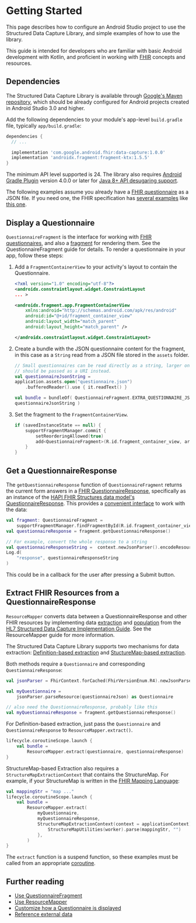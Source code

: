 # Getting Started

This page describes how to configure an Android Studio project to use the
Structured Data Capture Library, and simple examples of how to use the library.

This guide is intended for developers who are familiar with basic Android
development with Kotlin, and proficient in working with
[FHIR](http://hl7.org/fhir/) concepts and resources.

## Dependencies

The Structured Data Capture Library is available through
[Google's Maven repository](https://maven.google.com/web/index.html), which
should be already configured for Android projects created in Android Studio 3.0
and higher.

Add the following dependencies to your module's app-level `build.gradle` file,
typically `app/build.gradle`:

```gradle
dependencies {
  // ...

  implementation 'com.google.android.fhir:data-capture:1.0.0'
  implementation 'androidx.fragment:fragment-ktx:1.5.5'
}
```

The minimum API level supported is 24. The library also requires
[Android Gradle Plugin](https://developer.android.com/studio/releases/gradle-plugin)
version 4.0.0 or later for
[Java 8+ API desugaring support](https://developer.android.com/studio/write/java8-support#library-desugaring).

The following examples assume you already have a
[FHIR questionnaire](https://www.hl7.org/fhir/questionnaire.html) as a JSON
file. If you need one, the FHIR specification has
[several examples](https://www.hl7.org/fhir/questionnaire-examples.html) like
[this one](https://www.hl7.org/fhir/questionnaire-example-f201-lifelines.json).

## Display a Questionnaire

`QuestionnaireFragment` is the interface for working with
[FHIR questionnaires](https://www.hl7.org/fhir/questionnaire.html), and also a
[fragment](https://developer.android.com/guide/fragments) for rendering them.
See the QuestionnaireFragment guide for details. To render a questionnaire in
your app, follow these steps:

1. Add a `FragmentContainerView` to your activity's layout to contain the
    Questionnaire.

    ```xml
    <?xml version="1.0" encoding="utf-8"?>
    <androidx.constraintlayout.widget.ConstraintLayout
    ... >

    <androidx.fragment.app.FragmentContainerView
        xmlns:android="http://schemas.android.com/apk/res/android"
        android:id="@+id/fragment_container_view"
        android:layout_width="match_parent"
        android:layout_height="match_parent" />

    </androidx.constraintlayout.widget.ConstraintLayout>
    ```

1. Create a bundle with the JSON questionnaire content for the fragment, in
    this case as a `String` read from a JSON file stored in the `assets` folder.

    ```kotlin
    // Small questionnaires can be read directly as a string, larger ones
    // should be passed as a URI instead.
    val questionnaireJsonString =
    application.assets.open("questionnaire.json")
        .bufferedReader().use { it.readText() }

    val bundle = bundleOf( QuestionnaireFragment.EXTRA_QUESTIONNAIRE_JSON_STRING to
    questionnaireJsonString )
    ```

1. Set the fragment to the `FragmentContainerView`.

    ```kotlin
    if (savedInstanceState == null) {
        supportFragmentManager.commit {
            setReorderingAllowed(true)
            add<QuestionnaireFragment>(R.id.fragment_container_view, args = bundle)
        }
    }
    ```

## Get a QuestionnaireResponse

The `getQuestionnaireResponse` function of `QuestionnaireFragment` returns the
current form answers in a
[FHIR QuestionnaireResponse](http://www.hl7.org/fhir/questionnaireresponse.html),
specifically as an instance of the
[HAPI FHIR Structures data model's QuestionnaireResponse](https://hapifhir.io/hapi-fhir/apidocs/hapi-fhir-structures-r4/org/hl7/fhir/r4/model/QuestionnaireResponse.html).
This provides a
[convenient interface](https://hapifhir.io/hapi-fhir/docs/model/working_with_resources.html)
to work with the data:

```kotlin
val fragment: QuestionnaireFragment =
    supportFragmentManager.findFragmentById(R.id.fragment_container_view) as QuestionnaireFragment
val questionnaireResponse = fragment.getQuestionnaireResponse()

// For example, convert the whole response to a string
val questionnaireResponseString =  context.newJsonParser().encodeResourceToString(questionnaireResponse)
Log.d(
    "response", questionnaireResponseString
)
```

This could be in a callback for the user after pressing a Submit button.

## Extract FHIR Resources from a QuestionnaireResponse

`ResourceMapper` converts data between a QuestionnaireResponse and other FHIR
resources by implementing data
[extraction](http://build.fhir.org/ig/HL7/sdc/extraction.html) and
[population](http://build.fhir.org/ig/HL7/sdc/populate.html) from the
[HL7 Structured Data Capture Implementation Guide](http://build.fhir.org/ig/HL7/sdc/).
See the ResourceMapper guide for more information.

The Structured Data Capture Library supports two mechanisms for data extraction:
[Definition-based extraction](http://hl7.org/fhir/uv/sdc/extraction.html#definition-based-extraction)
and
[StuctureMap-based extraction](http://hl7.org/fhir/uv/sdc/extraction.html#structuremap-based-extraction).

Both methods require a `Questionnaire` and corresponding
`QuestionnaireResponse`:

```kotlin
val jsonParser = FhirContext.forCached(FhirVersionEnum.R4).newJsonParser()

val myQuestionnaire =
    jsonParser.parseResource(questionnaireJson) as Questionnaire

// also need the QuestionnaireResponse, probably like this
val myQuestionnaireResponse = fragment.getQuestionnaireResponse()
```

For Definition-based extraction, just pass the `Questionnaire` and
`QuestionnaireResponse` to `ResourceMapper.extract()`.

```kotlin
lifecycle.coroutineScope.launch {
    val bundle =
        ResourceMapper.extract(questionnaire, questionnaireResponse)
}
```

StructureMap-based Extraction also requires a `StructureMapExtractionContext`
that contains the StructureMap. For example, if your StructureMap is written in
the [FHIR Mapping Language](http://hl7.org/fhir/R4/mapping-language.html):

```kotlin
val mappingStr = "map ..."
lifecycle.coroutineScope.launch {
    val bundle =
        ResourceMapper.extract(
            myQuestionnaire,
            myQuestionnaireResponse,
            StructureMapExtractionContext(context = applicationContext) { _, worker ->
                StructureMapUtilities(worker).parse(mappingStr, "")
            },
        )
}
```

The `extract` function is a suspend function, so these examples must be called
from an appropriate
[coroutine](https://developer.android.com/kotlin/coroutines).

## Further reading

* [Use QuestionnaireFragment](Use-QuestionnaireFragment.md)
* [Use ResourceMapper](Use-ResourceMapper.md)
* [Customize how a Questionnaire is displayed](Customize-how-a-Questionnaire-is-displayed.md)
* [Reference external data](Reference-external-data.md)
